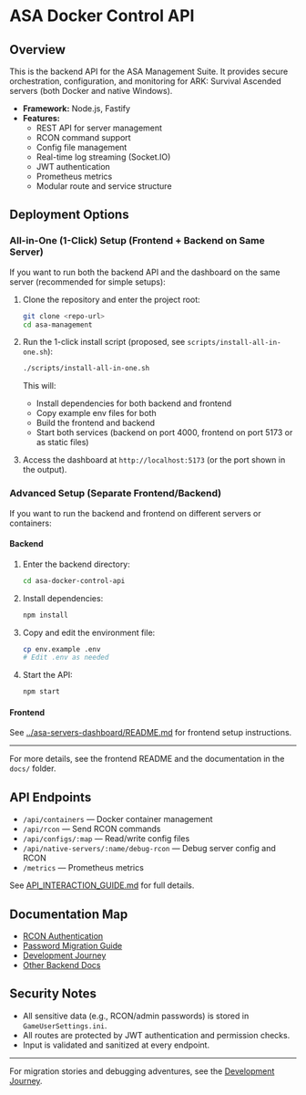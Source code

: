 # ASA Docker Control API

## Overview

This is the backend API for the ASA Management Suite. It provides secure orchestration, configuration, and monitoring for ARK: Survival Ascended servers (both Docker and native Windows).

- **Framework:** Node.js, Fastify
- **Features:**
  - REST API for server management
  - RCON command support
  - Config file management
  - Real-time log streaming (Socket.IO)
  - JWT authentication
  - Prometheus metrics
  - Modular route and service structure

## Deployment Options

### All-in-One (1-Click) Setup (Frontend + Backend on Same Server)

If you want to run both the backend API and the dashboard on the same server (recommended for simple setups):

1. Clone the repository and enter the project root:
   ```sh
   git clone <repo-url>
   cd asa-management
   ```
2. Run the 1-click install script (proposed, see `scripts/install-all-in-one.sh`):
   ```sh
   ./scripts/install-all-in-one.sh
   ```
   This will:
   - Install dependencies for both backend and frontend
   - Copy example env files for both
   - Build the frontend and backend
   - Start both services (backend on port 4000, frontend on port 5173 or as static files)

3. Access the dashboard at `http://localhost:5173` (or the port shown in the output).

### Advanced Setup (Separate Frontend/Backend)

If you want to run the backend and frontend on different servers or containers:

#### Backend
1. Enter the backend directory:
   ```sh
   cd asa-docker-control-api
   ```
2. Install dependencies:
   ```sh
   npm install
   ```
3. Copy and edit the environment file:
   ```sh
   cp env.example .env
   # Edit .env as needed
   ```
4. Start the API:
   ```sh
   npm start
   ```

#### Frontend
See [../asa-servers-dashboard/README.md](../asa-servers-dashboard/README.md) for frontend setup instructions.

---

For more details, see the frontend README and the documentation in the `docs/` folder.

## API Endpoints

- `/api/containers` — Docker container management
- `/api/rcon` — Send RCON commands
- `/api/configs/:map` — Read/write config files
- `/api/native-servers/:name/debug-rcon` — Debug server config and RCON
- `/metrics` — Prometheus metrics

See [API_INTERACTION_GUIDE.md](../docs/API_INTERACTION_GUIDE.md) for full details.

## Documentation Map

- [RCON Authentication](./docs/RCON_AUTH.md)
- [Password Migration Guide](../docs/PASSWORD_MIGRATION_GUIDE.md)
- [Development Journey](../development-journey/README.md)
- [Other Backend Docs](./docs/)

## Security Notes
- All sensitive data (e.g., RCON/admin passwords) is stored in `GameUserSettings.ini`.
- All routes are protected by JWT authentication and permission checks.
- Input is validated and sanitized at every endpoint.

---

For migration stories and debugging adventures, see the [Development Journey](../development-journey/README.md). 
